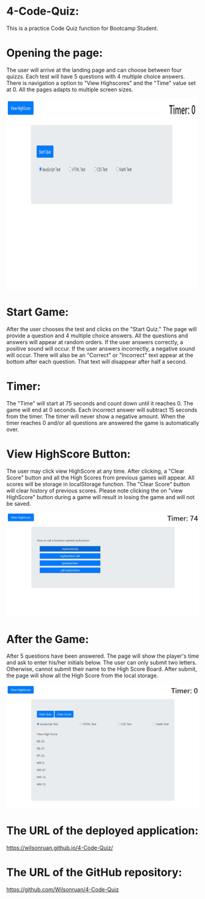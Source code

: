 # 4-Code-Quiz:

This is a practice Code Quiz function for Bootcamp Student.

# Opening the page:

The user will arrive at the landing page and can choose between four quizzs.  Each test will have 5 questions with 4 multiple choice answers.  There is navigation a option to "View Highscores" and the "Time" value set at 0.  All the pages adapts to multiple screen sizes.

<img src="./assets/images/Opening-Page.jpg" width="500" height="500">

# Start Game:

After the user chooses the test and clicks on the "Start Quiz."  The page will provide a question and 4 multiple choice answers. All the questions and answers will appear at random orders.  If the user answers correctly, a positive sound will occur.  If the user answers incorrectly, a negative sound will occur. There will also be an "Correct" or "Incorrect" text appear at the bottom after each question.  That text will disappear after half a second.

# Timer:

The "Time" will start at 75 seconds and count down until it reaches 0.  The game will end at 0 seconds.  Each incorrect answer will subtract 15 seconds from the timer.  The timer will never show a negative amount.  When the timer reaches 0 and/or all questions are answered the game is automatically over. 

# View HighScore Button:

The user may click view HighScore at any time. After clicking, a "Clear Score" button and all the High Scores from previous games will appear.  All scores will be storage in localStorage function. The "Clear Score" button will clear history of previous scores. Please note clicking the on "view HighScore" button during a game will result in losing the game and will not be saved. 

![](./assets/images/Start-Game.jpg)

# After the Game:

After 5 questions have been answered.  The page will show the player's time and ask to enter his/her initials below.  The user can only submit two letters.  Otherwise, cannot submit their name to the High Score Board.  After submit, the page will show all the High Score from the local storage.  

![](./assets/images/After-Game.jpg)

# The URL of the deployed application:

https://wilsonruan.github.io/4-Code-Quiz/

# The URL of the GitHub repository:

https://github.com/Wilsonruan/4-Code-Quiz